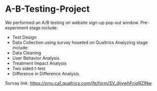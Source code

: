 # A-B-Testing-Project
We performed an A/B testing on website sign-up pop out window.
Pre-experiment stage include: 
- Test Design
-  Data Collection using survey hoseted on Qualtrics
Analyzing stage include:
- Data Cleaning
- User Behavior Analysis
- Treatment Impact Analysis
- Two sided t-test
- Difference in Difference Analysis.

Survay link: https://cmu.ca1.qualtrics.com/jfe/form/SV_dijywhFciqRZINw
